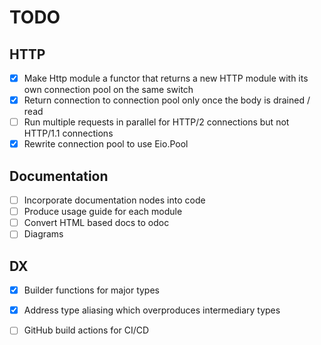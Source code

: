 # TODO

## HTTP

* [x] Make Http module a functor that returns a new HTTP module with its own connection pool on the same switch
* [x] Return connection to connection pool only once the body is drained / read
* [ ] Run multiple requests in parallel for HTTP/2 connections but not HTTP/1.1 connections
* [x] Rewrite connection pool to use Eio.Pool

## Documentation
* [ ] Incorporate documentation nodes into code
* [ ] Produce usage guide for each module
* [ ] Convert HTML based docs to odoc
* [ ] Diagrams

## DX
* [x] Builder functions for major types
* [x] Address type aliasing which overproduces intermediary types
* [ ] GitHub build actions for CI/CD


